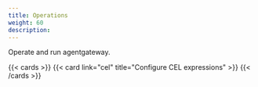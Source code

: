 ```yaml
---
title: Operations
weight: 60
description: 
---
```


Operate and run agentgateway.

{{< cards >}}
  {{< card link="cel" title="Configure CEL expressions" >}}
{{< /cards >}}